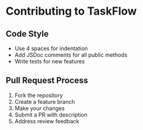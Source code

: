 # Contributing to TaskFlow

## Code Style
- Use 4 spaces for indentation
- Add JSDoc comments for all public methods
- Write tests for new features

## Pull Request Process
1. Fork the repository
2. Create a feature branch
3. Make your changes
4. Submit a PR with description
5. Address review feedback